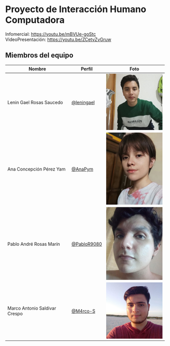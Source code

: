 # Proyecto de Interacción Humano Computadora
Infomercial: https://youtu.be/mBVUe-goStc   
VideoPresentación: https://youtu.be/ZCetvZvGruw   
## Miembros del equipo
| Nombre | Perfil | Foto |
| -- | -- | -- |
| Lenin Gael Rosas Saucedo | [@leningael](https://github.com/leningael)| <img src="/miembros-equipo/foto-lenin.jpg" width="200"> |
| Ana Concepción Pérez Yam | [@AnaPym](https://github.com/AnaPym)| <img src="/miembros-equipo/foto-ana.jpg" width="200"> |
| Pablo André Rosas Marín | [@PabloR9080](https://github.com/PabloR9080) | <img src="/miembros-equipo/foto-pablo.jpg" width="200"> |
| Marco Antonio Saldivar Crespo | [@M4rco-S](https://github.com/M4rco-S)| <img src="/miembros-equipo/foto-marco.jpg" width="200"> |
